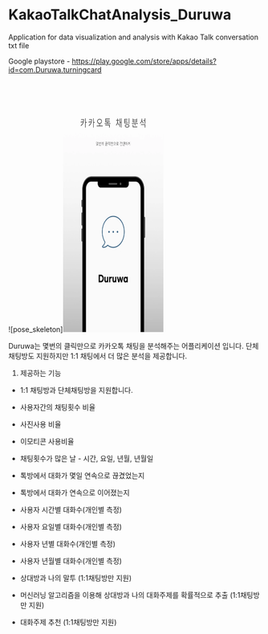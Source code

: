 # KakaoTalkChatAnalysis_Duruwa
Application for data visualization and analysis with Kakao Talk conversation txt file

Google playstore - https://play.google.com/store/apps/details?id=com.Duruwa.turningcard

![pose_skeleton]<img src="katalk_img.png" width="200" height="500"/>

Duruwa는 몇번의 클릭만으로 카카오톡 채팅을 분석해주는 어플리케이션 입니다. 단체 채팅방도 지원하지만
1:1 채팅에서 더 많은 분석을 제공합니다.

1) 제공하는 기능

- 1:1 채팅방과 단체채팅방을 지원합니다.
- 사용자간의 채팅횟수 비율
- 사진사용 비율
- 이모티콘 사용비율
- 채팅횟수가 많은 날 - 시간, 요일, 년월, 년월일
- 톡방에서 대화가 몇일 연속으로 끊겼었는지
- 톡방에서 대화가 연속으로 이어졌는지
- 사용자 시간별 대화수(개인별 측정)
- 사용자 요일별 대화수(개인별 측정)
- 사용자 년별 대화수(개인별 측정)
- 사용자 년월별 대화수(개인별 측정)

- 상대방과 나의 말투 (1:1채팅방만 지원)
- 머신러닝 알고리즘을 이용해 상대방과
나의 대화주제를 확률적으로 추출 (1:1채팅방만 지원)
- 대화주제 추천 (1:1채팅방만 지원)
